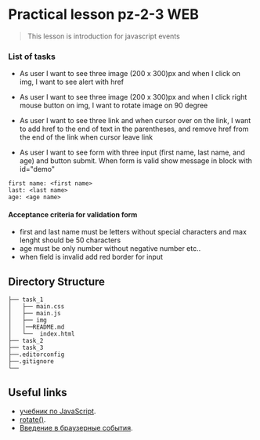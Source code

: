 # Practical lesson pz-2-3 WEB
> This lesson is introduction for javascript events


### List of  tasks

* As user I want to see three image (200 x 300)px and when I click on img, I want to see alert with href

* As user I want to see three image (200 x 300)px and when I click right mouse button on img, I want to rotate image on 90 degree
  
* As user I want to see three link and when cursor over on the link, I want to add href to the end of text in the parentheses, and remove href from the end of the link when cursor leave link

* As user I want to see form with three input (first name, last name, and age) and button submit. When form is valid show message in block with id="demo"
```
first name: <first name>
last: <last name>
age: <age name> 
```
#### Acceptance criteria for validation form
* first and last name must be letters without special characters and max lenght should be 50 characters
* age must be only number without negative number etc..
* when field is invalid add red border for input

## Directory Structure

```
├── task_1
│   ├── main.css
│   ├── main.js
│   ├── img
│   │──README.md
│   └──  index.html
├── task_2
├── task_3 
├──.editorconfig
├──.gitignore
└── 
```
## Useful links
* [учебник по JavaScript](https://learn.javascript.ru/).
* [rotate()](https://developer.mozilla.org/en-US/docs/Web/CSS/transform-function/rotate()).
* [Введение в браузерные события](https://learn.javascript.ru/introduction-browser-events).
